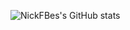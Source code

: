 ![NickFBes's GitHub stats](https://github-readme-stats.vercel.app/api?username=NickFBes&theme=holi&show_icons=true)

